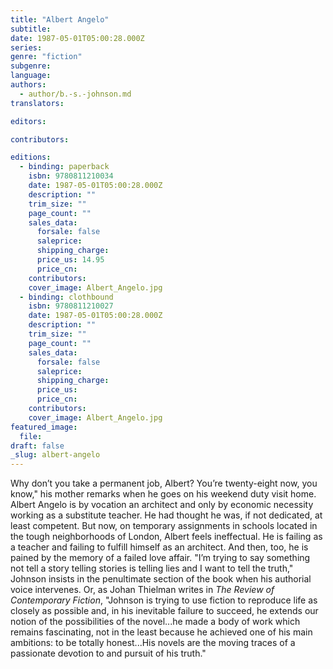 ```yaml
---
title: "Albert Angelo"
subtitle:
date: 1987-05-01T05:00:28.000Z
series:
genre: "fiction"
subgenre:
language:
authors:
  - author/b.-s.-johnson.md
translators:

editors:

contributors:

editions:
  - binding: paperback
    isbn: 9780811210034
    date: 1987-05-01T05:00:28.000Z
    description: ""
    trim_size: ""
    page_count: ""
    sales_data:
      forsale: false
      saleprice:
      shipping_charge:
      price_us: 14.95
      price_cn:
    contributors:
    cover_image: Albert_Angelo.jpg
  - binding: clothbound
    isbn: 9780811210027
    date: 1987-05-01T05:00:28.000Z
    description: ""
    trim_size: ""
    page_count: ""
    sales_data:
      forsale: false
      saleprice:
      shipping_charge:
      price_us:
      price_cn:
    contributors:
    cover_image: Albert_Angelo.jpg
featured_image:
  file:
draft: false
_slug: albert-angelo
---
```


Why don’t you take a permanent job, Albert? You’re twenty-eight now, you know," his mother remarks when he goes on his weekend duty visit home. Albert Angelo is by vocation an architect and only by economic necessity working as a substitute teacher. He had thought he was, if not dedicated, at least competent. But now, on temporary assignments in schools located in the tough neighborhoods of London, Albert feels ineffectual. He is failing as a teacher and failing to fulfill himself as an architect. And then, too, he is pained by the memory of a failed love affair. "I’m trying to say something not tell a story telling stories is telling lies and I want to tell the truth," Johnson insists in the penultimate section of the book when his authorial voice intervenes. Or, as Johan Thielman writes in _The Review of Contemporary Fiction_, "Johnson is trying to use fiction to reproduce life as closely as possible and, in his inevitable failure to succeed, he extends our notion of the possibilities of the novel...he made a body of work which remains fascinating, not in the least because he achieved one of his main ambitions: to be totally honest...His novels are the moving traces of a passionate devotion to and pursuit of his truth."

